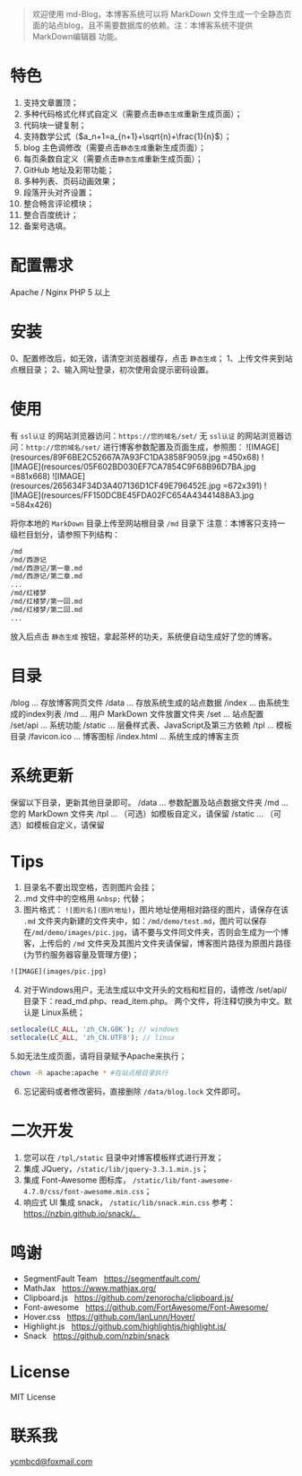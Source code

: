 > 欢迎使用 md-Blog，本博客系统可以将 MarkDown 文件生成一个全静态页面的站点blog，且不需要数据库的依赖。注：本博客系统不提供 MarkDown编辑器 功能。

# 特色
1. 支持文章置顶；
2. 多种代码格式化样式自定义（需要点击`静态生成`重新生成页面）；
3. 代码块一键复制；
4. 支持数学公式（$a_n+1=a_{n+1}+\sqrt{n}+\frac{1}{n}$）；
5. blog 主色调修改（需要点击`静态生成`重新生成页面）；
6. 每页条数自定义（需要点击`静态生成`重新生成页面）；
7. GitHub 地址及彩带功能；
8. 多种列表、页码动画效果；
9. 段落开头对齐设置；
10. 整合畅言评论模块；
11. 整合百度统计；
12. 备案号选填。

# 配置需求

Apache / Nginx
PHP 5 以上

# 安装

0、配置修改后，如无效，请清空浏览器缓存，点击 `静态生成`；
1、上传文件夹到站点根目录；
2、输入网址登录，初次使用会提示密码设置。

# 使用

有 `ssl认证` 的网站浏览器访问：`https://您的域名/set/`
无 `ssl认证` 的网站浏览器访问：`http://您的域名/set/`
进行博客参数配置及页面生成，参照图：
![IMAGE](resources/89F6BE2C52667A7A93FC1DA3858F9059.jpg =450x68)
![IMAGE](resources/05F602BD030EF7CA7854C9F68B96D7BA.jpg =881x668)
![IMAGE](resources/265634F34D3A407136D1CF49E796452E.jpg =672x391)
![IMAGE](resources/FF150DCBE45FDA02FC654A43441488A3.jpg =584x426)

将你本地的 `MarkDown` 目录上传至网站根目录 `/md` 目录下
注意：本博客只支持一级栏目划分，请参照下列结构：

```html
/md
/md/西游记
/md/西游记/第一章.md
/md/西游记/第二章.md
...
/md/红楼梦
/md/红楼梦/第一回.md
/md/红楼梦/第二回.md
...
```
放入后点击 `静态生成` 按钮，拿起茶杯的功夫，系统便自动生成好了您的博客。

# 目录

/blog ... 存放博客网页文件
/data ... 存放系统生成的站点数据
/index ... 由系统生成的index列表
/md ... 用户 MarkDown 文件放置文件夹
/set ... 站点配置
/set/api ... 系统功能
/static ... 层叠样式表、JavaScript及第三方依赖
/tpl ... 模板目录
/favicon.ico ... 博客图标
/index.html ... 系统生成的博客主页

# 系统更新

保留以下目录，更新其他目录即可。
/data ... 参数配置及站点数据文件夹
/md ... 您的 MarkDown 文件夹
/tpl ... （可选）如模板自定义，请保留
/static ... （可选）如模板自定义，请保留

# Tips

1. 目录名不要出现空格，否则图片会挂；
2. .md 文件中的空格用  `&nbsp;` 代替；
3. 图片格式： `![图片名](图片地址)`，图片地址使用相对路径的图片，请保存在该 `.md` 文件夹内新建的文件夹中，如：`/md/demo/test.md`，图片可以保存在`/md/demo/images/pic.jpg`，请不要与文件同文件夹，否则会生成为一个博客，上传后的 `/md` 文件夹及其图片文件夹请保留，博客图片路径为原图片路径(为节约服务器容量及管理方便)；
```html
![IMAGE](images/pic.jpg)
```

4. 对于Windows用户，无法生成以中文开头的文档和栏目的，请修改 /set/api/目录下：read_md.php、read_item.php。 两个文件，将注释切换为中文。默认是 Linux系统；

``` php
setlocale(LC_ALL, 'zh_CN.GBK'); // windows
setlocale(LC_ALL, 'zh_CN.UTF8'); // linux
```
5.如无法生成页面，请将目录赋予Apache来执行；
```bash
chown -R apache:apache * #在站点根目录执行
```
6. 忘记密码或者修改密码，直接删除 `/data/blog.lock` 文件即可。

# 二次开发

1. 您可以在 `/tpl`,`/static` 目录中对博客模板样式进行开发；
2. 集成 JQuery，`/static/lib/jquery-3.3.1.min.js`；
3. 集成 Font-Awesome 图标库， `/static/lib/font-awesome-4.7.0/css/font-awesome.min.css`；
3. 响应式 UI 集成 snack， `/static/lib/snack.min.css` 参考：https://nzbin.github.io/snack/。

# 鸣谢

* SegmentFault Team &nbsp; https://segmentfault.com/
* MathJax &nbsp; https://www.mathjax.org/
* Clipboard.js &nbsp; https://github.com/zenorocha/clipboard.js/
* Font-awesome &nbsp; https://github.com/FortAwesome/Font-Awesome/
* Hover.css &nbsp; https://github.com/IanLunn/Hover/
* Highlight.js &nbsp; https://github.com/highlightjs/highlight.js/
* Snack &nbsp; https://github.com/nzbin/snack

# License
MIT License

# 联系我
ycmbcd@foxmail.com

